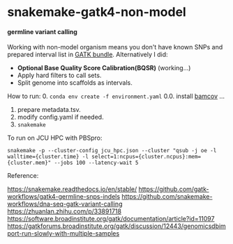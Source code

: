 # snakemake-gatk4-non-model
#### germline variant calling
Working with non-model organism means you don't have known SNPs and prepared interval list in [GATK bundle](https://software.broadinstitute.org/gatk/download/bundle). Alternatively I did:
- **Optional Base Quality Score Calibration(BQSR)** (working...)
- Apply hard filters to call sets.
- Split genome into scaffolds as intervals.

How to run:
0. `conda env create -f environment.yaml`
0.0.  install [bamcov](https://github.com/fbreitwieser/bamcov) ...
1. prepare metadata.tsv.
2. modify config.yaml if needed.
3. `snakemake` 

To run on JCU HPC with PBSpro:

`snakemake -p --cluster-config jcu_hpc.json --cluster "qsub -j oe -l walltime={cluster.time} -l select=1:ncpus={cluster.ncpus}:mem={cluster.mem}" --jobs 100 --latency-wait 5`


Reference:

https://snakemake.readthedocs.io/en/stable/
https://github.com/gatk-workflows/gatk4-germline-snps-indels
https://github.com/snakemake-workflows/dna-seq-gatk-variant-calling
https://zhuanlan.zhihu.com/p/33891718
https://software.broadinstitute.org/gatk/documentation/article?id=11097
https://gatkforums.broadinstitute.org/gatk/discussion/12443/genomicsdbimport-run-slowly-with-multiple-samples
